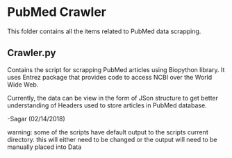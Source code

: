 # PubMed Crawler

This folder contains all the items related to PubMed data scrapping.

## Crawler.py

Contains the script for scrapping PubMed articles using Biopython library. It uses Entrez package that provides code to access NCBI over the World Wide Web.

Currently, the data can be view in the form of JSon structure to get better understanding of Headers used to store articles in PubMed database.

-Sagar (02/14/2018)

warning: some of the scripts have default output to the scripts current directory.
         this will either need to be changed or the output will need to be manually 
         placed into Data

